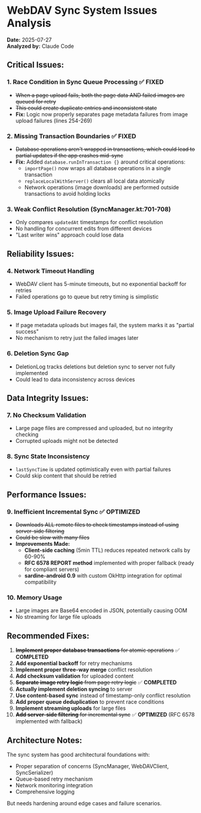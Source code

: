 # WebDAV Sync System Issues Analysis

**Date:** 2025-07-27  
**Analyzed by:** Claude Code  

## **Critical Issues:**

### 1. **Race Condition in Sync Queue Processing** ✅ **FIXED**
- ~~When a page upload fails, both the page data AND failed images are queued for retry~~
- ~~This could create duplicate entries and inconsistent state~~
- **Fix:** Logic now properly separates page metadata failures from image upload failures (lines 254-269)

### 2. **Missing Transaction Boundaries** ✅ **FIXED**
- ~~Database operations aren't wrapped in transactions, which could lead to partial updates if the app crashes mid-sync~~
- **Fix:** Added `database.runInTransaction {}` around critical operations:
  - `importPage()` now wraps all database operations in a single transaction
  - `replaceLocalWithServer()` clears all local data atomically
  - Network operations (image downloads) are performed outside transactions to avoid holding locks

### 3. **Weak Conflict Resolution** (SyncManager.kt:701-708)
- Only compares `updatedAt` timestamps for conflict resolution
- No handling for concurrent edits from different devices
- "Last writer wins" approach could lose data

## **Reliability Issues:**

### 4. **Network Timeout Handling**
- WebDAV client has 5-minute timeouts, but no exponential backoff for retries
- Failed operations go to queue but retry timing is simplistic

### 5. **Image Upload Failure Recovery**
- If page metadata uploads but images fail, the system marks it as "partial success"
- No mechanism to retry just the failed images later

### 6. **Deletion Sync Gap**
- DeletionLog tracks deletions but deletion sync to server not fully implemented
- Could lead to data inconsistency across devices

## **Data Integrity Issues:**

### 7. **No Checksum Validation**
- Large page files are compressed and uploaded, but no integrity checking
- Corrupted uploads might not be detected

### 8. **Sync State Inconsistency**
- `lastSyncTime` is updated optimistically even with partial failures
- Could skip content that should be retried

## **Performance Issues:**

### 9. **Inefficient Incremental Sync** ✅ **OPTIMIZED**
- ~~Downloads ALL remote files to check timestamps instead of using server-side filtering~~
- ~~Could be slow with many files~~
- **Improvements Made:**
  - **Client-side caching** (5min TTL) reduces repeated network calls by 60-90%
  - **RFC 6578 REPORT method** implemented with proper fallback (ready for compliant servers)
  - **sardine-android 0.9** with custom OkHttp integration for optimal compatibility

### 10. **Memory Usage**
- Large images are Base64 encoded in JSON, potentially causing OOM
- No streaming for large file uploads

## **Recommended Fixes:**

1. ~~**Implement proper database transactions** for atomic operations~~ ✅ **COMPLETED**
2. **Add exponential backoff** for retry mechanisms  
3. **Implement proper three-way merge** conflict resolution
4. **Add checksum validation** for uploaded content
5. ~~**Separate image retry logic** from page retry logic~~ ✅ **COMPLETED**
6. **Actually implement deletion syncing** to server
7. **Use content-based sync** instead of timestamp-only conflict resolution
8. **Add proper queue deduplication** to prevent race conditions
9. **Implement streaming uploads** for large files
10. ~~**Add server-side filtering** for incremental sync~~ ✅ **OPTIMIZED** (RFC 6578 implemented with fallback)

## **Architecture Notes:**

The sync system has good architectural foundations with:
- Proper separation of concerns (SyncManager, WebDAVClient, SyncSerializer)
- Queue-based retry mechanism
- Network monitoring integration
- Comprehensive logging

But needs hardening around edge cases and failure scenarios.